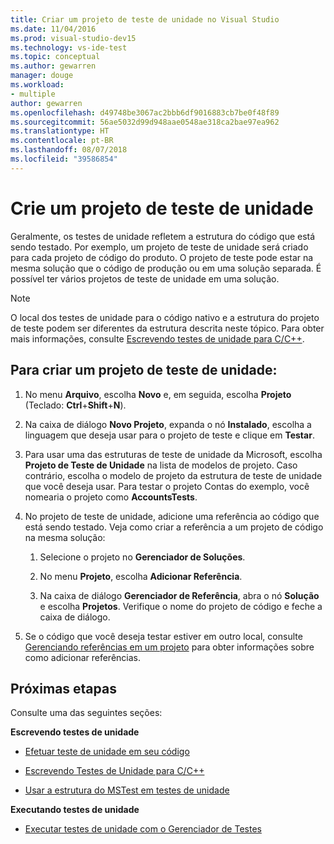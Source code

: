 ```yaml
---
title: Criar um projeto de teste de unidade no Visual Studio
ms.date: 11/04/2016
ms.prod: visual-studio-dev15
ms.technology: vs-ide-test
ms.topic: conceptual
ms.author: gewarren
manager: douge
ms.workload:
- multiple
author: gewarren
ms.openlocfilehash: d49748be3067ac2bbb6df9016883cb7be0f48f89
ms.sourcegitcommit: 56ae5032d99d948aae0548ae318ca2bae97ea962
ms.translationtype: HT
ms.contentlocale: pt-BR
ms.lasthandoff: 08/07/2018
ms.locfileid: "39586854"
---
```

# <a name="create-a-unit-test-project"></a>Crie um projeto de teste de unidade

Geralmente, os testes de unidade refletem a estrutura do código que está sendo testado. Por exemplo, um projeto de teste de unidade será criado para cada projeto de código do produto. O projeto de teste pode estar na mesma solução que o código de produção ou em uma solução separada. É possível ter vários projetos de teste de unidade em uma solução.

> [!NOTE]
> O local dos testes de unidade para o código nativo e a estrutura do projeto de teste podem ser diferentes da estrutura descrita neste tópico. Para obter mais informações, consulte [Escrevendo testes de unidade para C/C++](writing-unit-tests-for-c-cpp.md).

## <a name="to-create-a-unit-test-project"></a>Para criar um projeto de teste de unidade:

1.  No menu **Arquivo**, escolha **Novo** e, em seguida, escolha **Projeto** (Teclado: **Ctrl**+**Shift**+**N**).

2.  Na caixa de diálogo **Novo Projeto**, expanda o nó **Instalado**, escolha a linguagem que deseja usar para o projeto de teste e clique em **Testar**.

3.  Para usar uma das estruturas de teste de unidade da Microsoft, escolha **Projeto de Teste de Unidade** na lista de modelos de projeto. Caso contrário, escolha o modelo de projeto da estrutura de teste de unidade que você deseja usar. Para testar o projeto Contas do exemplo, você nomearia o projeto como **AccountsTests**.

4.  No projeto de teste de unidade, adicione uma referência ao código que está sendo testado.  Veja como criar a referência a um projeto de código na mesma solução:

    1.  Selecione o projeto no **Gerenciador de Soluções**.

    2.  No menu **Projeto**, escolha **Adicionar Referência**.

    3.  Na caixa de diálogo **Gerenciador de Referência**, abra o nó **Solução** e escolha **Projetos**. Verifique o nome do projeto de código e feche a caixa de diálogo.

5.  Se o código que você deseja testar estiver em outro local, consulte [Gerenciando referências em um projeto](../ide/managing-references-in-a-project.md) para obter informações sobre como adicionar referências.

## <a name="next-steps"></a>Próximas etapas

 Consulte uma das seguintes seções:

**Escrevendo testes de unidade**

- [Efetuar teste de unidade em seu código](../test/unit-test-your-code.md)

- [Escrevendo Testes de Unidade para C/C++](writing-unit-tests-for-c-cpp.md)

- [Usar a estrutura do MSTest em testes de unidade](using-microsoft-visualstudio-testtools-unittesting-members-in-unit-tests.md)

**Executando testes de unidade**

- [Executar testes de unidade com o Gerenciador de Testes](../test/run-unit-tests-with-test-explorer.md)